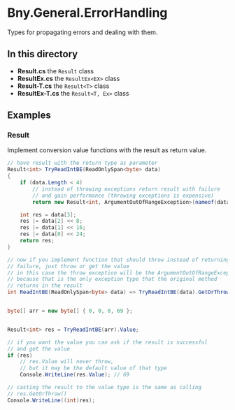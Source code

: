 ﻿# Bny.General.ErrorHandling
Types for propagating errors and dealing with them.

## In this directory
- **Result.cs** the `Result` class
- **ResultEx.cs** the `ResultEx<EX>` class
- **Result-T.cs** the `Result<T>` class
- **ResultEx-T.cs** the `Result<T, Ex>` class

## Examples
### Result
Implement conversion value functions with the result as return value.
```C#
// have result with the return type as parameter
Result<int> TryReadIntBE(ReadOnlySpan<byte> data)
{
    if (data.Length < 4)
        // instead of throwing exceptions return result with failure
        // and gain performance (throwing exceptions is expensive)
        return new Result<int, ArgumentOutOfRangeException>(nameof(data));

    int res = data[3];
    res |= data[2] << 8;
    res |= data[1] << 16;
    res |= data[0] << 24;
    return res;
}

// now if you implement function that should throw instead of returning
// failure, just throw or get the value
// in this case the throw exception will be the ArgumentOutOfRangeException
// because that is the only exception type that the original method
// returns in the result
int ReadIntBE(ReadOnlySpan<byte> data) => TryReadIntBE(data).GetOrThrow();


byte[] arr = new byte[] { 0, 0, 0, 69 };


Result<int> res = TryReadIntBE(arr).Value;

// if you want the value you can ask if the result is successful
// and get the value
if (res)
    // res.Value will never throw,
    // but it may be the default value of that type
    Console.WriteLine(res.Value); // 69

// casting the result to the value type is the same as calling
// res.GetOrThrow()
Console.WriteLine((int)res);
```